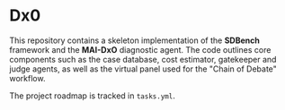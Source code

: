 # Dx0

This repository contains a skeleton implementation of the **SDBench** framework and the
**MAI-DxO** diagnostic agent. The code outlines core components such as the case
database, cost estimator, gatekeeper and judge agents, as well as the virtual
panel used for the "Chain of Debate" workflow.

The project roadmap is tracked in `tasks.yml`.
